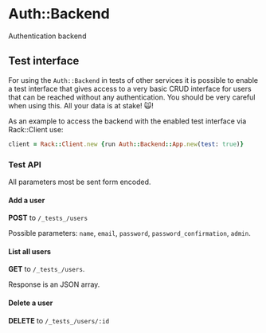 # Auth::Backend

Authentication backend

## Test interface

For using the ``Auth::Backend`` in tests of other services it is possible to enable a test interface that gives access to a very basic CRUD interface for users that can be reached without any authentication. You should be very careful when using this. All your data is at stake! :scream_cat:!

As an example to access the backend with the enabled test interface via Rack::Client use:

```ruby
client = Rack::Client.new {run Auth::Backend::App.new(test: true)}
```

### Test API

All parameters most be sent form encoded.

#### Add a user

**POST** to ``/_tests_/users``

Possible parameters: ``name``, ``email``, ``password``,
``password_confirmation``, ``admin``.

#### List all users

**GET** to ``/_tests_/users``.

Response is an JSON array.

#### Delete a user

**DELETE** to ``/_tests_/users/:id``
